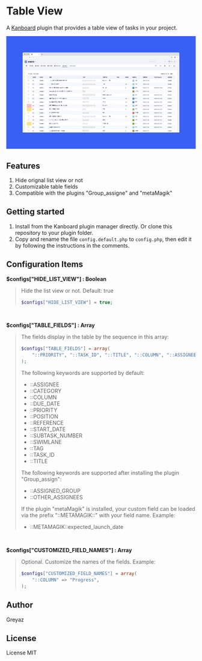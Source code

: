 # Table View
A [Kanboard](https://github.com/kanboard/kanboard) plugin that provides a table view of tasks in your project.   

![alt screenshot](Screenshot/1.png)

## Features
1. Hide orignal list view or not
2. Customizable table fields
3. Compatible with the plugins "Group_assigne" and "metaMagik"

## Getting started
1. Install from the Kanboard plugin manager directly. Or clone this repository to your plugin folder.
2. Copy and rename the file `config.default.php` to `config.php`, then edit it by following the instructions in the comments.

## Configuration Items

**$configs["HIDE_LIST_VIEW"] : Boolean**
> Hide the list view or not. Default: true
> ```php
> $configs["HIDE_LIST_VIEW"] = true;
> ```

<br/>

**$configs["TABLE_FIELDS"] : Array**
> The fields display in the table by the sequence in this array:
> ```php
> $configs["TABLE_FIELDS"] = array(
>     "::PRIORITY", "::TASK_ID", "::TITLE", "::COLUMN", "::ASSIGNEE", "::DUE_DATE", "::METAMAGIK::expected_launch_date"
> );
> ```
> The following keywords are supported by default:
> - ::ASSIGNEE
> - ::CATEGORY
> - ::COLUMN
> - ::DUE_DATE
> - ::PRIORITY
> - ::POSITION
> - ::REFERENCE
> - ::START_DATE
> - ::SUBTASK_NUMBER
> - ::SWIMLANE
> - ::TAG
> - ::TASK_ID
> - ::TITLE
> 
> The following keywords are supported after installing the plugin "Group_assign":
> - ::ASSIGNED_GROUP
> - ::OTHER_ASSIGNEES
> 
> If the plugin "metaMagik" is installed, your custom field can be loaded via the prefix "::METAMAGIK::" with your field name. Example:
> - ::METAMAGIK::expected_launch_date

<br/>

**$configs["CUSTOMIZED_FIELD_NAMES"] : Array**
> Optional. Customize the names of the fields. Example:
> ```php
> $configs["CUSTOMIZED_FIELD_NAMES"] = array(
>     "::COLUMN" => "Progress",
> );
> ```

## Author
Greyaz

## License
License MIT
